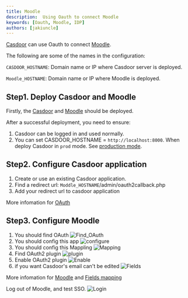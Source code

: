 ```yaml
---
title: Moodle
description:  Using Oauth to connect Moodle
keywords: [Oauth, Moodle, IDP]
authors: [jakiuncle]
---
```


[Casdoor](/docs/basic/server-installation) can use Oauth to connect [Moodle](https://github.com/moodle/moodle).

The following are some of the names in the configuration:

`CASDOOR_HOSTNAME`: Domain name or IP where Casdoor server is deployed.

`Moodle_HOSTNAME`: Domain name or IP where Moodle is deployed.

## Step1. Deploy Casdoor and Moodle

Firstly, the [Casdoor](/docs/basic/server-installation) and [Moodle](https://github.com/moodle/moodle) should be deployed.

After a successful deployment, you need to ensure:

1. Casdoor can be logged in and used normally.
2. You can set CASDOOR_HOSTNAME = `http://localhost:8000`. When deploy Casdoor in `prod` mode. See [production mode](https://casdoor.org/docs/basic/server-installation#production-mode).

## Step2. Configure Casdoor application

1. Create or use an existing Casdoor application.
2. Find a redirect url: `Moddle_HOSTNAME`/admin/oauth2callback.php
3. Add your redirect url to casdoor application

More infomation for [OAuth](https://casdoor.org/docs/how-to-connect/oauth)

## Step3. Configure Moodle

1. You should find OAuth ![Find_OAuth](/img/integration/php/Moodle/OAuth2.png)
2. You should config this app ![configure](/img/integration/php/Moodle/Configure.png)
3. You should config this Mappling ![Mapping](/img/integration/php/Moodle/Mapping.png)
4. Find OAuth2 plugin ![plugin](/img/integration/php/Moodle/Plugin.png)
5. Enable OAuth2 plugin ![Enable](/img/integration/php/Moodle/Enable.png)
6. if you want Casdoor's email can't be edited ![Fields](/img/integration/php/Moodle/Fields.png)

More infomation for [Moodle](https://docs.moodle.org/402/en/OAuth_2_authentication) and [Fields mapping](https://casdoor.org/docs/how-to-connect/oidc-client)

Log out of Moodle, and test SSO.
![Login](/img/integration/php/Moodle/login.gif)
